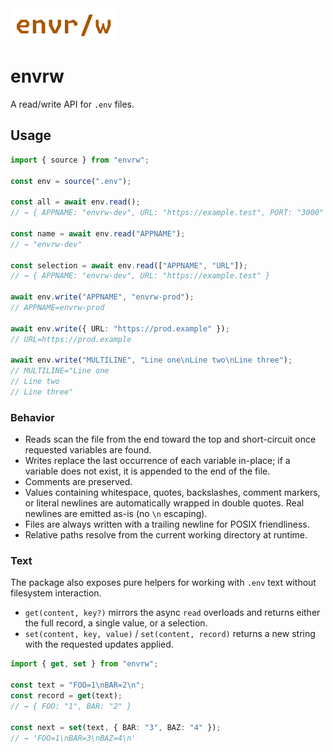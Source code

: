 <!-- markdownlint-disable-next-line -->
<img src="./assets/envrw-logo.png" alt="Ask Env Logo" height="50"/>

# envrw

A read/write API for `.env` files.

## Usage

```ts
import { source } from "envrw";

const env = source(".env");

const all = await env.read();
// → { APPNAME: "envrw-dev", URL: "https://example.test", PORT: "3000" }

const name = await env.read("APPNAME");
// → "envrw-dev"

const selection = await env.read(["APPNAME", "URL"]);
// → { APPNAME: "envrw-dev", URL: "https://example.test" }

await env.write("APPNAME", "envrw-prod");
// APPNAME=envrw-prod

await env.write({ URL: "https://prod.example" });
// URL=https://prod.example

await env.write("MULTILINE", "Line one\nLine two\nLine three");
// MULTILINE="Line one
// Line two
// Line three"
```

### Behavior

- Reads scan the file from the end toward the top and short-circuit once requested variables are found.
- Writes replace the last occurrence of each variable in-place; if a variable does not exist, it is appended to the end of the file.
- Comments are preserved.
- Values containing whitespace, quotes, backslashes, comment markers, or literal newlines are automatically wrapped in double quotes. Real newlines are emitted as-is (no `\n` escaping).
- Files are always written with a trailing newline for POSIX friendliness.
- Relative paths resolve from the current working directory at runtime.

### Text

The package also exposes pure helpers for working with `.env` text without filesystem interaction.

- `get(content, key?)` mirrors the async `read` overloads and returns either the full record, a single value, or a selection.
- `set(content, key, value)` / `set(content, record)` returns a new string with the requested updates applied.

```ts
import { get, set } from "envrw";

const text = "FOO=1\nBAR=2\n";
const record = get(text);
// → { FOO: "1", BAR: "2" }

const next = set(text, { BAR: "3", BAZ: "4" });
// → 'FOO=1\nBAR=3\nBAZ=4\n'
```
